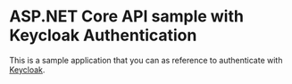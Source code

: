 # ASP.NET Core API sample with Keycloak Authentication

This is a sample application that you can as reference to authenticate with [Keycloak](https://www.keycloak.org/).


